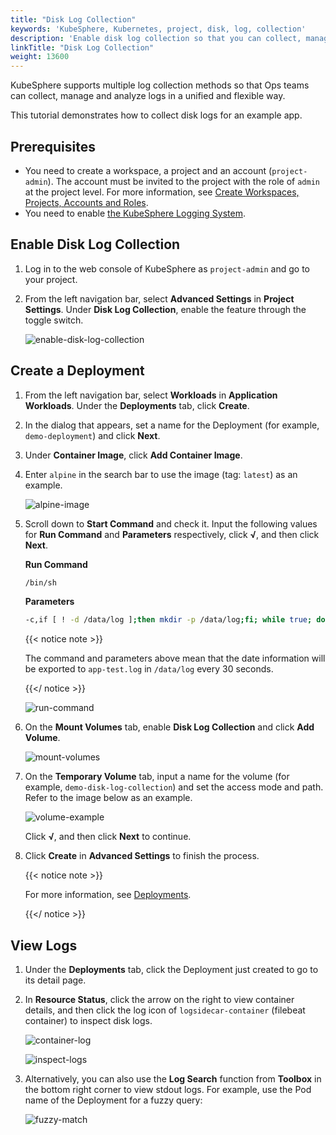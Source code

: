 ```yaml
---
title: "Disk Log Collection"
keywords: 'KubeSphere, Kubernetes, project, disk, log, collection'
description: 'Enable disk log collection so that you can collect, manage and analyze logs in a unified way.'
linkTitle: "Disk Log Collection"
weight: 13600
---
```


KubeSphere supports multiple log collection methods so that Ops teams can collect, manage and analyze logs in a unified and flexible way.

This tutorial demonstrates how to collect disk logs for an example app.

## Prerequisites

- You need to create a workspace, a project and an account (`project-admin`). The account must be invited to the project with the role of `admin` at the project level. For more information, see [Create Workspaces, Projects, Accounts and Roles](../../quick-start/create-workspace-and-project/).
- You need to enable [the KubeSphere Logging System](../../pluggable-components/logging/).

## Enable Disk Log Collection

1. Log in to the web console of KubeSphere as `project-admin` and go to your project.

2. From the left navigation bar, select **Advanced Settings** in **Project Settings**. Under **Disk Log Collection**, enable the feature through the toggle switch.

   ![enable-disk-log-collection](/images/docs/project-administration/disk-log-collection/enable-disk-log-collection.png)

## Create a Deployment

1. From the left navigation bar, select **Workloads** in **Application Workloads**. Under the **Deployments** tab,  click **Create**.

2. In the dialog that appears, set a name for the Deployment (for example, `demo-deployment`) and click **Next**.

3. Under **Container Image**, click **Add Container Image**.

4. Enter `alpine` in the search bar to use the image (tag: `latest`) as an example.

   ![alpine-image](/images/docs/project-administration/disk-log-collection/alpine-image.png)

5. Scroll down to **Start Command** and check it. Input the following values for **Run Command** and **Parameters** respectively, click **√**, and then click **Next**.

   **Run Command**

   ```bash
   /bin/sh
   ```

   **Parameters**

   ```bash
   -c,if [ ! -d /data/log ];then mkdir -p /data/log;fi; while true; do date >> /data/log/app-test.log; sleep 30;done
   ```

   {{< notice note >}}

   The command and parameters above mean that the date information will be exported to `app-test.log` in `/data/log` every 30 seconds.

   {{</ notice >}} 

   ![run-command](/images/docs/project-administration/disk-log-collection/run-command.png)

6. On the **Mount Volumes** tab, enable **Disk Log Collection** and click **Add Volume**.

   ![mount-volumes](/images/docs/project-administration/disk-log-collection/mount-volumes.png)
   
7. On the **Temporary Volume** tab, input a name for the volume (for example, `demo-disk-log-collection`) and set the access mode and path. Refer to the image below as an example.

   ![volume-example](/images/docs/project-administration/disk-log-collection/volume-example.png)

   Click **√**, and then click **Next** to continue.

8. Click **Create** in **Advanced Settings** to finish the process.

   {{< notice note >}}

   For more information, see [Deployments](../../project-user-guide/application-workloads/deployments/).

   {{</ notice >}} 

## View Logs

1. Under the **Deployments** tab, click the Deployment just created to go to its detail page.

2. In **Resource Status**, click the arrow on the right to view container details, and then click the log icon of `logsidecar-container` (filebeat container) to inspect disk logs.

   ![container-log](/images/docs/project-administration/disk-log-collection/container-log.png)

   ![inspect-logs](/images/docs/project-administration/disk-log-collection/inspect-logs.png)

3. Alternatively, you can also use the **Log Search** function from **Toolbox** in the bottom right corner to view stdout logs. For example, use the Pod name of the Deployment for a fuzzy query:

   ![fuzzy-match](/images/docs/project-administration/disk-log-collection/fuzzy-match.png)

